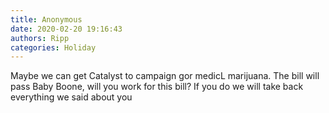```yaml
---
title: Anonymous
date: 2020-02-20 19:16:43
authors: Ripp
categories: Holiday
---
```


 Maybe we can get Catalyst to campaign gor medicL marijuana.   The bill will pass 
Baby Boone, will you work for this bill?  If you do we will take back everything we said about you